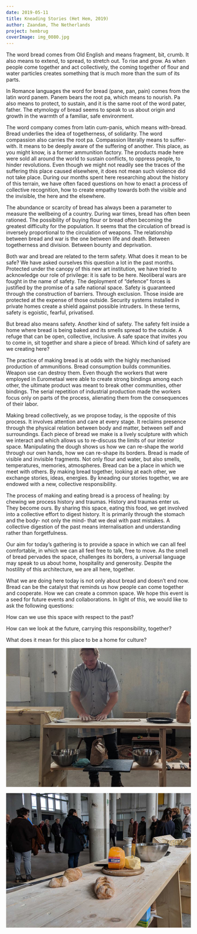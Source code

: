 ```yaml
---
date: 2019-05-11
title: Kneading Stories (Het Hem, 2019)
author: Zaandam, The Netherlands
project: hembrug
coverImage: img_0080.jpg
---
```

The word bread comes from Old English and means fragment, bit, crumb. It also means to extend, to spread, to stretch out. To rise and grow. As when people come together and act collectively, the coming together of flour and water particles creates something that is much more than the sum of its parts.

In Romance languages the word for bread (pane, pan, pain) comes from the latin word panem. Panem bears the root pa, which means to nourish. Pa also means to protect, to sustain, and it is the same root of the word pater, father. The etymology of bread seems to speak to us about origin and growth in the warmth of a familiar, safe environment.

The word company comes from latin cum-panis, which means with-bread. Bread underlies the idea of togetherness, of solidarity. The word compassion also carries the root pa. Compassion literally means to suffer-with. It means to be deeply aware of the suffering of another. This place, as you might know, is a former ammunition factory. The products made here were sold all around the world to sustain conflicts, to oppress people, to hinder revolutions. Even though we might not readily see the traces of the suffering this place caused elsewhere, it does not mean such violence did not take place. During our months spent here researching about the history of this terrain, we have often faced questions on how to enact a process of collective recognition, how to create empathy towards both the visible and the invisible, the here and the elsewhere.

The abundance or scarcity of bread has always been a parameter to measure the wellbeing of a country. During war times, bread has often been rationed. The possibility of buying flour or bread often becoming the greatest difficulty for the population. It seems that the circulation of bread is inversely proportional to the circulation of weapons. The relationship between bread and war is the one between life and death. Between togetherness and division. Between bounty and deprivation.

Both war and bread are related to the term safety. What does it mean to be safe? We have asked ourselves this question a lot in the past months. Protected under the canopy of this new art institution, we have tried to acknowledge our role of privilege: it is safe to be here. Neoliberal wars are fought in the name of safety. The deployment of “defence” forces is justified by the promise of a safe national space. Safety is guaranteed through the construction of barriers. Through exclusion. Those inside are protected at the expense of those outside. Security systems installed in private homes create a shield against possible intruders. In these terms, safety is egoistic, fearful, privatised.

But bread also means safety. Another kind of safety. The safety felt inside a home where bread is being baked and its smells spread to the outside. A refuge that can be open, collective, inclusive. A safe space that invites you to come in, sit together and share a piece of bread. Which kind of safety are we creating here?

The practice of making bread is at odds with the highly mechanised production of ammunitions. Bread consumption builds communities. Weapon use can destroy them. Even though the workers that were employed in Eurometaal were able to create strong bindings among each other, the ultimate product was meant to break other communities, other bindings. The serial repetition of industrial production made the workers focus only on parts of the process, alienating them from the consequences of their labor.

Making bread collectively, as we propose today, is the opposite of this process. It involves attention and care at every stage. It reclaims presence through the physical relation between body and matter, between self and surroundings. Each piece of bread we make is a lively sculpture with which we interact and which allows us to re-discuss the limits of our interior space. Manipulating the dough shows us how we can re-shape the world through our own hands, how we can re-shape its borders. Bread is made of visible and invisible fragments. Not only flour and water, but also smells, temperatures, memories, atmospheres. Bread can be a place in which we meet with others. By making bread together, looking at each other, we exchange stories, ideas, energies. By kneading our stories together, we are endowed with a new, collective responsibility.

The process of making and eating bread is a process of healing: by chewing we process history and traumas. History and traumas enter us. They become ours. By sharing this space, eating this food, we get involved into a collective effort to digest history. It is primarily through the stomach and the body- not only the mind- that we deal with past mistakes. A collective digestion of the past means internalisation and understanding rather than forgetfulness.

Our aim for today’s gathering is to provide a space in which we can all feel comfortable, in which we can all feel free to talk, free to move. As the smell of bread pervades the space, challenges its borders, a universal language may speak to us about home, hospitality and generosity. Despite the hostility of this architecture, we are all here, together.

What we are doing here today is not only about bread and doesn’t end now. Bread can be the catalyst that reminds us how people can come together and cooperate. How we can create a common space. We hope this event is a seed for future events and collaborations. In light of this, we would like to ask the following questions:

How can we use this space with respect to the past?

How can we look at the future, carrying this responsibility, together?

What does it mean for this place to be a home for culture?

![](img_2709.jpg)

![](img_20191214_130625.jpg)